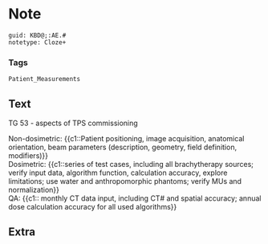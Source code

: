 # Note
```
guid: KBD@;:AE.#
notetype: Cloze+
```

### Tags
```
Patient_Measurements
```

## Text
TG 53 - aspects of TPS commissioning<div>Non-dosimetric: {{c1::Patient positioning, image acquisition, anatomical orientation, beam parameters (description, geometry, field definition, modifiers)}}</div><div>Dosimetric: {{c1::series of test cases, including all brachytherapy sources; verify input data, algorithm function, calculation accuracy, explore limitations; use water and anthropomorphic phantoms; verify MUs and normalization}}</div><div>QA: {{c1:: monthly CT data input, including CT# and spatial accuracy; annual dose calculation accuracy for all used algorithms}}</div>

## Extra

